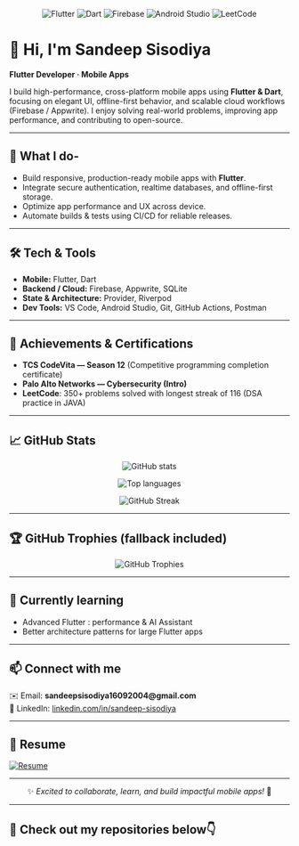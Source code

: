 <!-- ==================== -->
<!--  Sandeep's Profile  -->
<!-- ==================== -->

<p align="center">
  <img src="https://img.shields.io/badge/Flutter-02569B?style=for-the-badge&logo=flutter&logoColor=white" alt="Flutter" />
  <img src="https://img.shields.io/badge/Dart-0175C2?style=for-the-badge&logo=dart&logoColor=white" alt="Dart" />
  <img src="https://img.shields.io/badge/Firebase-FFCA28?style=for-the-badge&logo=firebase&logoColor=black" alt="Firebase" />
  <img src="https://img.shields.io/badge/AndroidStudio-3DDC84?style=for-the-badge&logo=android&logoColor=white" alt="Android Studio" />
  <img src="https://img.shields.io/badge/LeetCode-FFA116?style=for-the-badge&logo=leetcode&logoColor=white" alt="LeetCode" />

</p>

# 👋 Hi, I'm **Sandeep Sisodiya**

**Flutter Developer · Mobile Apps**

I build high-performance, cross-platform mobile apps using **Flutter & Dart**, focusing on elegant UI, offline-first behavior, and scalable cloud workflows (Firebase / Appwrite). I enjoy solving real-world problems, improving app performance, and contributing to open-source.

---

## 🔭 What I do-
- Build responsive, production-ready mobile apps with **Flutter**.  
- Integrate secure authentication, realtime databases, and offline-first storage.  
- Optimize app performance and UX across device.  
- Automate builds & tests using CI/CD for reliable releases.

---

## 🛠️ Tech & Tools
- **Mobile:** Flutter, Dart  
- **Backend / Cloud:** Firebase, Appwrite, SQLite  
- **State & Architecture:** Provider, Riverpod
- **Dev Tools:** VS Code, Android Studio, Git, GitHub Actions, Postman

---


## 🏅 Achievements & Certifications
- **TCS CodeVita — Season 12** (Competitive programming completion certificate)  
- **Palo Alto Networks — Cybersecurity (Intro)**  
- **LeetCode**: 350+ problems solved with longest streak of 116 (DSA practice in JAVA)  

---

## 📈 GitHub Stats

<p align="center">
  <img src="https://github-readme-stats.vercel.app/api?username=Sandeep-Sisodiya&show_icons=true&theme=radical" alt="GitHub stats" />
</p>

<p align="center">
  <img src="https://github-readme-stats.vercel.app/api/top-langs/?username=Sandeep-Sisodiya&layout=compact&theme=radical" alt="Top languages" />
</p>

<p align="center">
  <img src="https://github-readme-streak-stats.herokuapp.com/?user=Sandeep-Sisodiya&theme=radical" alt="GitHub Streak" />
</p>

---

## 🏆 GitHub Trophies (fallback included)
<p align="center">
  <!-- Primary trophies widget (third-party service) -->
  <img src="https://github-profile-trophy.vercel.app/?username=Sandeep-Sisodiya&theme=radical&no-frame=true&row=1&column=6" alt="GitHub Trophies" />
  
---

## 🌱 Currently learning
- Advanced Flutter :  performance & AI Assistant 
- Better architecture patterns for large Flutter apps

---

## 📫 Connect with me
<p>
  ✉️ Email: <strong>sandeepsisodiya16092004@gmail.com</strong><br/>
  🔗 LinkedIn: <a href="https://www.linkedin.com/in/sandeep-sisodiya-830114298/">linkedin.com/in/sandeep-sisodiya</a><br/>
</p>

---
## 📄 Resume  

<a href="https://drive.google.com/file/d/15ghAOgl-L5aOI1cSMQ8mxyfHtVcf2tj5/view?usp=sharing" target="_blank">
  <img src="https://img.shields.io/badge/Resume-0A66C2?style=for-the-badge&logo=google-drive&logoColor=white" alt="Resume" />
</a>

---


<p align="center">✨ <em>Excited to collaborate, learn, and build impactful mobile apps!</em> 🚀</p>

---

## 🚀 Check out my repositories below👇
